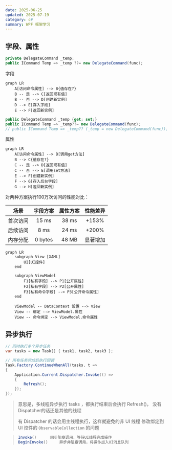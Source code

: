 ```yaml
---
date: 2025-06-25
updated: 2025-07-19
category: c#
summary: WPF 框架学习
---
```




## 字段、属性



```c#
private DelegateCommand _temp;
public ICommand Temp => _temp ??= new DelegateCommand(func);
```





字段

```mermaid
graph LR
    A[访问命令属性] --> B{值存在?}
    B -- 是 --> C[返回现有值]
    B -- 否 --> D[创建新实例]
    D --> E[存入字段]
    E --> F[返回新实例]
```







```c#
public DelegateCommand _temp {get; set;}
public ICommand Temp => _temp??= new DelegateCommand(func);
// public ICommand Temp => _temp?? (_temp = new DelegateCommand(func));
```



属性



```mermaid
graph LR
    A[访问命令属性] --> B[调用get方法]
    B --> C{值存在?}
    C -- 是 --> D[返回现有值]
    C -- 否 --> E[调用set方法]
    E --> F[创建新实例]
    F --> G[存入后台字段]
    G --> H[返回新实例]
```





对两种方案执行100万次访问的性能对比：

|   场景   | 字段方案 | 属性方案 | 性能差异 |
| :------: | :------: | :------: | :------: |
| 首次访问 |  15 ms   |  38 ms   |  +153%   |
| 后续访问 |   8 ms   |  24 ms   |  +200%   |
| 内存分配 | 0 bytes  |  48 MB   | 显著增加 |



```mermaid
graph LR
    subgraph View [XAML]
        UI[UI控件]
    end
    
    subgraph ViewModel
        F1[私有字段] --> P1[公开属性]
        F2[私有字段] --> P2[公开属性]
        F3[私有命令字段] --> P3[公开命令属性]
    end
    
    ViewModel -- DataContext 设置 --> View
    View -- 绑定 --> ViewModel.属性
    View -- 命令绑定 --> ViewModel.命令属性
```





## 异步执行



```c#
// 同时执行多个异步任务
var tasks = new Task[] { task1, task2, task3 };

// 所有任务完成后执行回调
Task.Factory.ContinueWhenAll(tasks, t => 
{
    Application.Current.Dispatcher.Invoke(() => 
    {
        Refresh();
    });
});
```

> 意思是，多线程异步执行 tasks ，都执行结束后会执行  Refresh()， 没有 Dispatcher的话还是其他的线程
>
> 有 Dispatcher 的话会用主线程执行，这样就避免的非 UI 线程 修改绑定到 UI 控件的 `ObservableCollection` 的问题

> ```c#
> Invoke() 		同步阻塞调用，等待UI线程完成操作
> BeginInvoke() 	异步非阻塞调用，将操作加入UI消息队列
> ```
